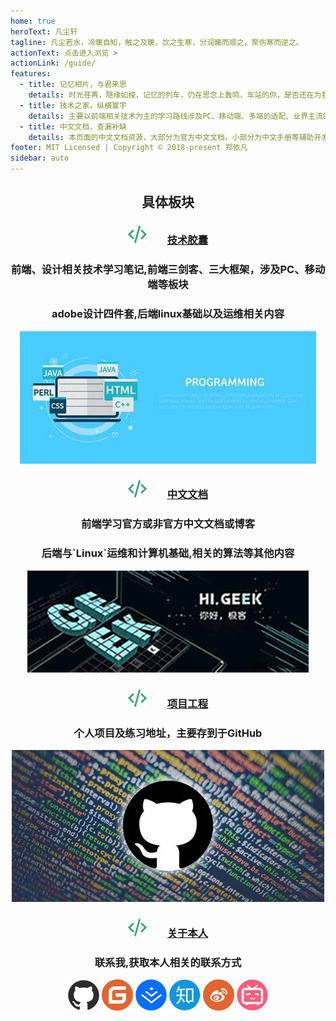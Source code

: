 ```yaml
---
home: true
heroText: 凡尘轩
tagline: 凡尘若水，冷暖自知，触之及暖，饮之生寒，分润暖而顺之，聚伤寒而逆之。
actionText: 点击进入浏览 >
actionLink: /guide/
features:
  - title: 记忆相片，与君来思
    details: 时光荏苒，随缘如梭，记忆的列车，仍在思念上轰鸣，车站的你，是否还在为我流连
  - title: 技术之家，纵横寰宇
    details: 主要以前端相关技术为主的学习路线涉及PC、移动端、多端的适配、业界主流的前端技术栈内容
  - title: 中文文档，查漏补缺
    details: 本页面的中文文档资源，大部分为官方中文文档，小部分为中文手册等辅助开发工具
footer: MIT Licensed | Copyright © 2018-present 郑依凡
sidebar: auto
---
```


## <center>具体板块</center>

<center>

### ![code](../docs/.vuepress/public/code-mid.png)&emsp;&emsp;[技术胶囊](../Technology/README.md)

<h3>前端、设计相关技术学习笔记,前端三剑客、三大框架，涉及PC、移动端等板块</h3>
<h3>adobe设计四件套,后端linux基础以及运维相关内容</h3>

![js](../docs/.vuepress/public/jn.jpg)

### ![code](../docs/.vuepress/public/code-mid.png)&emsp;&emsp;[中文文档](../Doc/README.md)

<h3>前端学习官方或非官方中文文档或博客</h3>
<h3>后端与`Linux`运维和计算机基础,相关的算法等其他内容</h3>

![doc](../docs/.vuepress/public/p-doc.jpg)

### ![code](../docs/.vuepress/public/code-mid.png)&emsp;&emsp;[项目工程](../Project/README.md)

<h3>个人项目及练习地址，主要存到于GitHub</h3>

![blog](../docs/.vuepress/public/github-pro.jpg)

### ![code](../docs/.vuepress/public/code-mid.png)&emsp;&emsp;[关于本人](../About/README.md)

<h3>联系我,获取本人相关的联系方式</h3>


![github](../docs/.vuepress/public/about/github.png)
![github](../docs/.vuepress/public/about/gitee.png)
![github](../docs/.vuepress/public/about/juejin.png)
![github](../docs/.vuepress/public/about/zhihu.png)
![github](../docs/.vuepress/public/about/sina.png)
![github](../docs/.vuepress/public/about/bilibili.png)

 </center>